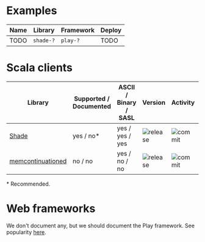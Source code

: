 # Examples

| Name | Library | Framework | Deploy |
| ---  | ---     | ---       | ---    |
| TODO | `shade-?` | `play-?` | TODO |

# Scala clients

| Library | Supported / Documented | ASCII / Binary / SASL | Version | Activity | Stars |
| ---     | ---                    | ---           | ---     | ---      | ---   |
| [Shade](https://github.com/monix/shade) | yes / no\* | yes / yes / yes |  ![release](https://img.shields.io/maven-central/v/io.monix/shade_2.12.svg?maxAge=3600) | ![commit](https://img.shields.io/github/last-commit/monix/shade/master.svg?maxAge=3600) | ![stars](https://img.shields.io/github/stars/monix/shade.svg?style=social&maxAge=3600) |
| [memcontinuationed](https://github.com/Atry/memcontinuationed) | no / no | yes / no / no |  ![release](https://img.shields.io/maven-central/v/com.dongxiguo/memcontinuationed_2.11.svg?maxAge=3600) | ![commit](https://img.shields.io/github/last-commit/Atry/memcontinuationed/master.svg?maxAge=3600) | ![stars](https://img.shields.io/github/stars/Atry/memcontinuationed.svg?style=social&maxAge=3600) |

\* Recommended.  

# Web frameworks

We don't document any, but we should document the Play framework. See popularity
[here](http://www.timqian.com/star-history/#playframework/playframework).
